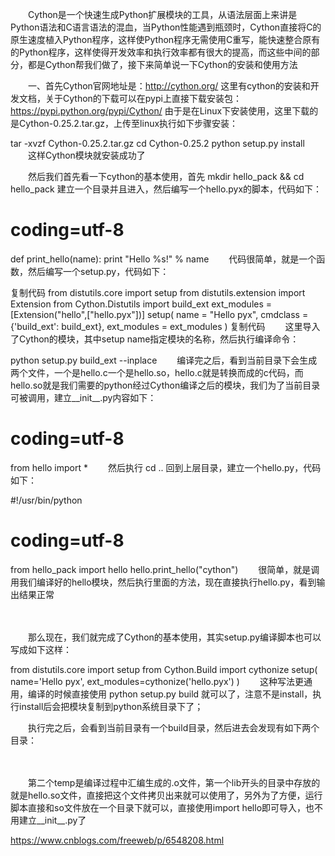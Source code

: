 　　Cython是一个快速生成Python扩展模块的工具，从语法层面上来讲是Python语法和C语言语法的混血，当Python性能遇到瓶颈时，Cython直接将C的原生速度植入Python程序，这样使Python程序无需使用C重写，能快速整合原有的Python程序，这样使得开发效率和执行效率都有很大的提高，而这些中间的部分，都是Cython帮我们做了，接下来简单说一下Cython的安装和使用方法

　　一、首先Cython官网地址是：http://cython.org/ 这里有cython的安装和开发文档，关于Cython的下载可以在pypi上直接下载安装包：https://pypi.python.org/pypi/Cython/ 由于是在Linux下安装使用，这里下载的是Cython-0.25.2.tar.gz，上传至linux执行如下步骤安装：

tar -xvzf Cython-0.25.2.tar.gz
cd Cython-0.25.2
python setup.py install
　　这样Cython模块就安装成功了

　　然后我们首先看一下cython的基本使用，首先 mkdir hello_pack && cd hello_pack 建立一个目录并且进入，然后编写一个hello.pyx的脚本，代码如下：

# coding=utf-8
def print_hello(name):
    print "Hello %s!" % name
　　代码很简单，就是一个函数，然后编写一个setup.py，代码如下：

复制代码
from distutils.core import setup
from distutils.extension import Extension
from Cython.Distutils import build_ext
ext_modules = [Extension("hello",["hello.pyx"])]
setup(
    name = "Hello pyx",
    cmdclass = {'build_ext': build_ext},
    ext_modules = ext_modules
)
复制代码
　　这里导入了Cython的模块，其中setup name指定模块的名称，然后执行编译命令：

python setup.py build_ext --inplace
　　编译完之后，看到当前目录下会生成两个文件，一个是hello.c一个是hello.so，hello.c就是转换而成的c代码，而hello.so就是我们需要的python经过Cython编译之后的模块，我们为了当前目录可被调用，建立__init__.py内容如下：

# coding=utf-8
from hello import *
　　然后执行 cd .. 回到上层目录，建立一个hello.py，代码如下：

#!/usr/bin/python
# coding=utf-8
from hello_pack import hello
hello.print_hello("cython")
　　很简单，就是调用我们编译好的hello模块，然后执行里面的方法，现在直接执行hello.py，看到输出结果正常

　　

 

　　那么现在，我们就完成了Cython的基本使用，其实setup.py编译脚本也可以写成如下这样：

from distutils.core import setup
from Cython.Build import cythonize
setup(
    name='Hello pyx',
    ext_modules=cythonize('hello.pyx')
)
　　这种写法更通用，编译的时候直接使用 python setup.py build 就可以了，注意不是install，执行install后会把模块复制到python系统目录下了；

　　执行完之后，会看到当前目录有一个build目录，然后进去会发现有如下两个目录：

　　

　　第二个temp是编译过程中汇编生成的.o文件，第一个lib开头的目录中存放的就是hello.so文件，直接把这个文件拷贝出来就可以使用了，另外为了方便，运行脚本直接和so文件放在一个目录下就可以，直接使用import hello即可导入，也不用建立__init__.py了


https://www.cnblogs.com/freeweb/p/6548208.html